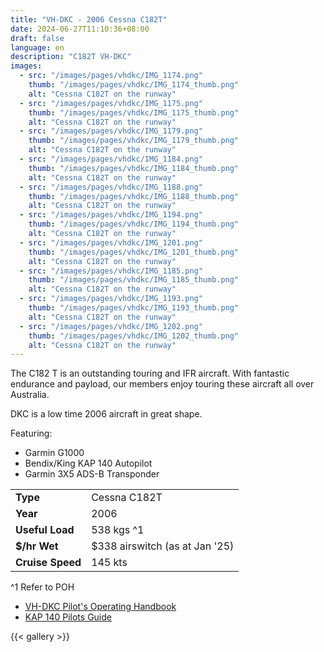 ```yaml
---
title: "VH-DKC - 2006 Cessna C182T"
date: 2024-06-27T11:10:36+08:00
draft: false
language: en
description: "C182T VH-DKC"
images:
  - src: "/images/pages/vhdkc/IMG_1174.png"
    thumb: "/images/pages/vhdkc/IMG_1174_thumb.png"
    alt: "Cessna C182T on the runway"
  - src: "/images/pages/vhdkc/IMG_1175.png"
    thumb: "/images/pages/vhdkc/IMG_1175_thumb.png"
    alt: "Cessna C182T on the runway"
  - src: "/images/pages/vhdkc/IMG_1179.png"
    thumb: "/images/pages/vhdkc/IMG_1179_thumb.png"
    alt: "Cessna C182T on the runway"
  - src: "/images/pages/vhdkc/IMG_1184.png"
    thumb: "/images/pages/vhdkc/IMG_1184_thumb.png"
    alt: "Cessna C182T on the runway"
  - src: "/images/pages/vhdkc/IMG_1188.png"
    thumb: "/images/pages/vhdkc/IMG_1188_thumb.png"
    alt: "Cessna C182T on the runway"
  - src: "/images/pages/vhdkc/IMG_1194.png"
    thumb: "/images/pages/vhdkc/IMG_1194_thumb.png"
    alt: "Cessna C182T on the runway"
  - src: "/images/pages/vhdkc/IMG_1201.png"
    thumb: "/images/pages/vhdkc/IMG_1201_thumb.png"
    alt: "Cessna C182T on the runway"
  - src: "/images/pages/vhdkc/IMG_1185.png"
    thumb: "/images/pages/vhdkc/IMG_1185_thumb.png"
    alt: "Cessna C182T on the runway"
  - src: "/images/pages/vhdkc/IMG_1193.png"
    thumb: "/images/pages/vhdkc/IMG_1193_thumb.png"
    alt: "Cessna C182T on the runway"
  - src: "/images/pages/vhdkc/IMG_1202.png"
    thumb: "/images/pages/vhdkc/IMG_1202_thumb.png"
    alt: "Cessna C182T on the runway"
---
```


The C182 T is an outstanding touring and IFR aircraft. With fantastic endurance and payload, our members enjoy touring these aircraft all over Australia.

DKC is a low time 2006 aircraft in great shape. 

Featuring:
- Garmin G1000
- Bendix/King KAP 140 Autopilot
- Garmin 3X5 ADS-B Transponder

|                   |                  |
|-------------------|------------------|
| **Type**          | Cessna C182T     |
| **Year**          | 2006             |
| **Useful Load**   | 538 kgs ^1       |
| **$/hr Wet**      | $338 airswitch (as at Jan '25)   |
| **Cruise Speed**  | 145 kts          |

^1 Refer to POH

- [VH-DKC Pilot's Operating Handbook](VH-DKC-POH.pdf)
- [KAP 140 Pilots Guide](KAP-140-Pilots-Guide.pdf)

{{< gallery >}}